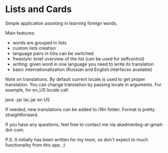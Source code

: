 Lists and Cards
===============

Simple application assisting in learning foreign words.

Main features:
* words are grouped in lists
* custom lists creation
* language pairs in lists can be switched
* freestyle: brief overview of the list (can be used for selfcontrol)
* writing: given word in one language you need to write its translation
* basic internationalization (Russian and English interfaces available)

Note on translations.
By default current locale is used to get proper translation. You can change translation by passing locale in arguments.
For example, for en_US locale call:

java -jar lac.jar en US

If needed, new translations can be added to i18n folder. Format is pretty straightforward. 

If you have any questions, feel free to contact me via akadmei4eg-at-gmail-dot-com.

P.S. It initially has been written for my mom, so don't expect to much functionality from this app. ;)
